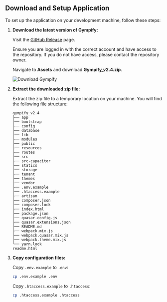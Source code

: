 ## Download and Setup Application

To set up the application on your development machine, follow these steps:

1. **Download the latest version of Gympify:**
   
    Visit the [GitHub Release](https://github.com/coders-tm/gympify/releases/latest) page.
    
    Ensure you are logged in with the correct account and have access to the repository. If you do not have access, please contact the repository owner.
    
    Navigate to **Assets** and download **Gympify_v2.4.zip**.
    
    ![Download Gympify](/gympify/release.png)

2. **Extract the downloaded zip file:**
   
    Extract the zip file to a temporary location on your machine. You will find the following file structure:
    ```
    gympify_v2.4
    ├── app
    ├── bootstrap
    ├── config
    ├── database
    ├── lib
    ├── modules
    ├── public
    ├── resources
    ├── routes
    ├── src
    ├── src-capacitor
    ├── statics
    ├── storage
    ├── tenant
    ├── themes
    ├── vendor
    ├── .env.example
    ├── .htaccess.example
    ├── artisan
    ├── composer.json
    ├── composer.lock
    ├── index.html
    ├── package.json
    ├── quasar.config.js
    ├── quasar.extensions.json
    ├── README.md
    ├── webpack.mix.js
    ├── webpack.quasar.mix.js
    ├── webpack.theme.mix.js
    └── yarn.lock
    readme.html
    ```

3. **Copy configuration files:**
   
    Copy `.env.example` to `.env`:
    
    ```bash
    cp .env.example .env
    ```
    
    Copy `.htaccess.example` to `.htaccess`:
    
    ```bash
    cp .htaccess.example .htaccess
    ```

